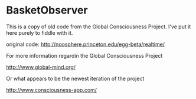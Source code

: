 # BasketObserver
This is a copy of old code from the Global Consciousness Project. I've put it here purely to fiddle with it.

original code: http://noosphere.princeton.edu/egg-beta/realtime/


For more information regardin the Global Consciousness Project

http://www.global-mind.org/

Or what appears to be the newest iteration of the project

http://www.consciousness-app.com/




